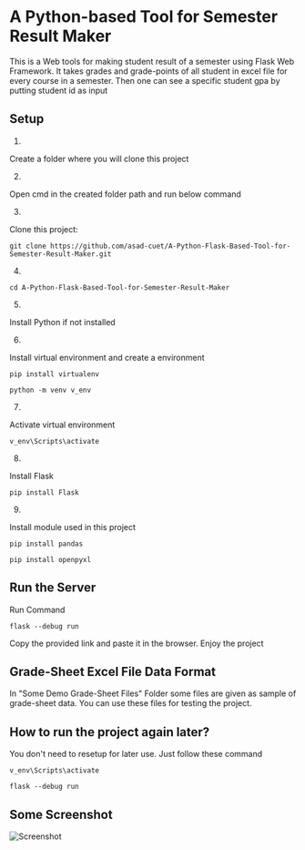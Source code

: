 # A Python-based Tool for Semester Result Maker

This is a Web tools for making student result of a semester using Flask Web Framework. 
It takes grades and grade-points of all student in excel file for every course in a semester. Then one can see a specific student gpa  by putting student id as input

## Setup

1.
Create a folder where you will clone this project

2.
Open cmd in the created folder path and run below command

3.
Clone this project:
```
git clone https://github.com/asad-cuet/A-Python-Flask-Based-Tool-for-Semester-Result-Maker.git
```

4.
```
cd A-Python-Flask-Based-Tool-for-Semester-Result-Maker
```

5.
Install Python if not installed

6.
Install virtual environment and create a environment
```
pip install virtualenv
```
```
python -m venv v_env
```
7.
Activate virtual environment
```
v_env\Scripts\activate
```

8.
Install Flask
```
pip install Flask
```

9.
Install module used in this project
```
pip install pandas
```
```
pip install openpyxl
```

## Run the Server
Run Command
```
flask --debug run
```
Copy the provided link and paste it in the browser. Enjoy the project

## Grade-Sheet Excel File Data Format
In "Some Demo Grade-Sheet Files" Folder some files are given as sample of grade-sheet data.
You can use these files for testing the project.


## How to run the project again later?
You don't need to resetup for later use. Just follow these command

```
v_env\Scripts\activate
```
```
flask --debug run
```

## Some Screenshot

![Screenshot](scrrenshot/demo_1.jpg)

